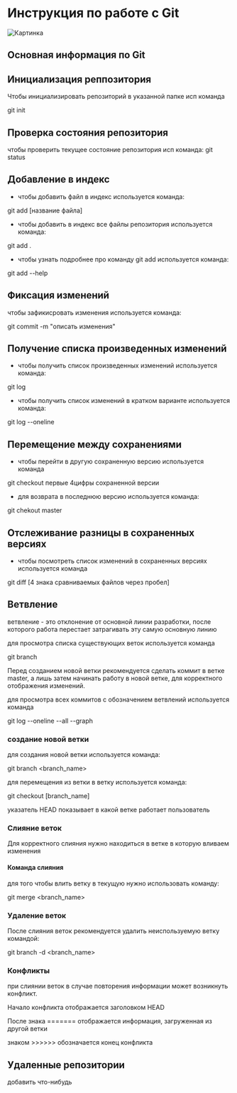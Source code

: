 # **Инструкция по работе с Git**

 ![Картинка](git.jpeg)

## Основная информация по Git

## Инициализация реппозитория

Чтобы инициализировать репозиторий в указанной папке исп команда

git init

## Проверка состояния репозитория

чтобы проверить текущее состояние репозитория исп команда: 
git status

## Добавление в индекс

* чтобы добавить файл в индекс используется команда:

git add [название файла]

* чтобы добавить в индекс все файлы репозитория используется команда:

git add .

* чтобы узнать подробнее про команду git add используется команда:

git add --help

## Фиксация изменений

чтобы зафикисровать изменения используется команда:

git commit -m "описать изменения"

## Получение списка произведенных изменений

 * чтобы получить список произведенных изменений используется команда:

 git log

 * чтобы получить список изменений в кратком варианте используется команда:

 git log --oneline

 ## Перемещение между сохранениями

 * чтобы перейти в другую сохраненную версию используется команда

 git checkout первые 4цифры сохраненной версии

* для возврата в последнюю версию используется команда: 

git chekout master

##  Отслеживание разницы в сохраненных версиях

 * чтобы посмотреть список изменений в сохраненных версиях используется команда

 git diff [4 знака сравниваемых файлов через пробел]

 ## Ветвление
 
ветвление - это отклонение от основной линии разработки, после которого работа перестает затрагивать эту самую основную линию

для просмотра списка существующих веток используется команда

git branch

Перед созданием новой ветки рекомендуется сделать коммит в ветке master, а лишь затем начинать работу в новой ветке, для корректного отображения изменений.

для просмотра всех коммитов с обозначением ветвлений используется команда

git log --oneline --all --graph

### создание новой ветки

для создания новой ветки используется команда:

git branch <branch_name>

для перемещения из ветки в ветку используется команда:

git checkout [branch_name] 

указатель HEAD показывает в какой ветке работает пользователь

### Слияние веток

Для корректного слияния нужно находиться в ветке в которую вливаем изменения

#### Команда слияния

для того чтобы влить ветку в текущую нужно использовать команду:

git merge <branch_name>

### Удаление веток

После слияния веток рекомендуется удалить неиспользуемую ветку командой:

git branch -d <branch_name>

### Конфликты

при слиянии веток в случае повторения информации может возникнуть конфликт. 

Начало конфликта отображается заголовком HEAD

После знака ======= отображается информация, загруженная из другой ветки

знаком >>>>>> обозначается конец конфликта

## Удаленные репозитории 

добавить что-нибудь
